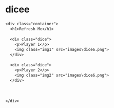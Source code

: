 # dicee
<!DOCTYPE html>
<html lang="en" dir="ltr">
  <head>
    <meta charset="utf-8">
    <title>🎲Dice Game</title>
    <link rel="stylesheet" href="styles.css">
    <link href="https://fonts.googleapis.com/css?family=Indie+Flower|Lobster" rel="stylesheet">

  </head>
  <body>

    <div class="container">
      <h1>Refresh Me</h1>

      <div class="dice">
        <p>Player 1</p>
        <img class="img1" src="images\dice6.png">
      </div>

      <div class="dice">
        <p>Player 2</p>
        <img class="img2" src="images\dice6.png">
      </div>

      

    </div>
